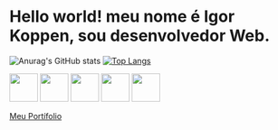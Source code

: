 

<!--
**IgorKoppen/IgorKoppen** is a ✨ _special_ ✨ repository because its `README.md` (this file) appears on your GitHub profile.

Here are some ideas to get you started:

- 🔭 I’m currently working on ...
- 🌱 I’m currently learning ...
- 👯 I’m looking to collaborate on ...
- 🤔 I’m looking for help with ...
- 💬 Ask me about ...
- 📫 How to reach me: ...
- 😄 Pronouns: ...
- ⚡ Fun fact: ...
-->
<h1>Hello world! meu nome é Igor Koppen, sou desenvolvedor Web.</h1>

![Anurag's GitHub stats](https://github-readme-stats.vercel.app/api?username=IgorKoppen&show_icons=true&theme=synthwave)
[![Top Langs](https://github-readme-stats.vercel.app/api/top-langs/?username=IgorKoppen&layout=compact)](https://github.com/anuraghazra/github-readme-stats)

<div>
<img src="https://cdn.jsdelivr.net/gh/devicons/devicon/icons/html5/html5-plain-wordmark.svg" width="50px" height="50px"/>
<img src="https://cdn.jsdelivr.net/gh/devicons/devicon/icons/css3/css3-plain-wordmark.svg" width="50px" height="50px"/>
<img src="https://cdn.jsdelivr.net/gh/devicons/devicon/icons/javascript/javascript-original.svg" width="50px" height="50px"/>
<img src="https://cdn.jsdelivr.net/gh/devicons/devicon/icons/react/react-original.svg" width="50px" height="50px"/>
<img src="https://cdn.jsdelivr.net/gh/devicons/devicon/icons/java/java-original-wordmark.svg" width="50px" height="50px"/>
</div>     
          
<a href="https://igorkoppenportifolio.netlify.app">Meu Portífolio</a>
